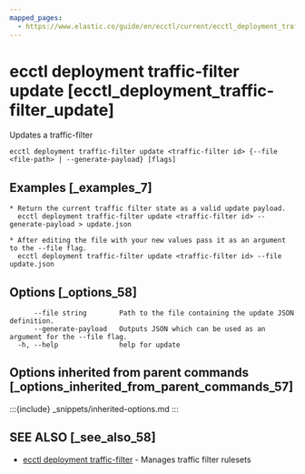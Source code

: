 ```yaml
---
mapped_pages:
  - https://www.elastic.co/guide/en/ecctl/current/ecctl_deployment_traffic-filter_update.html
---
```


# ecctl deployment traffic-filter update [ecctl_deployment_traffic-filter_update]

Updates a traffic-filter

```
ecctl deployment traffic-filter update <traffic-filter id> {--file <file-path> | --generate-payload} [flags]
```


## Examples [_examples_7]

```
* Return the current traffic filter state as a valid update payload.
  ecctl deployment traffic-filter update <traffic-filter id> --generate-payload > update.json

* After editing the file with your new values pass it as an argument to the --file flag.
  ecctl deployment traffic-filter update <traffic-filter id> --file update.json
```


## Options [_options_58]

```
      --file string        Path to the file containing the update JSON definition.
      --generate-payload   Outputs JSON which can be used as an argument for the --file flag.
  -h, --help               help for update
```


## Options inherited from parent commands [_options_inherited_from_parent_commands_57]

:::{include} _snippets/inherited-options.md
:::


## SEE ALSO [_see_also_58]

* [ecctl deployment traffic-filter](/reference/ecctl_deployment_traffic-filter.md)	 - Manages traffic filter rulesets

